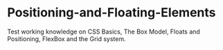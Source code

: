 # Positioning-and-Floating-Elements
Test working knowledge on CSS Basics, The Box Model, Floats and Positioning, FlexBox and the Grid system. 
